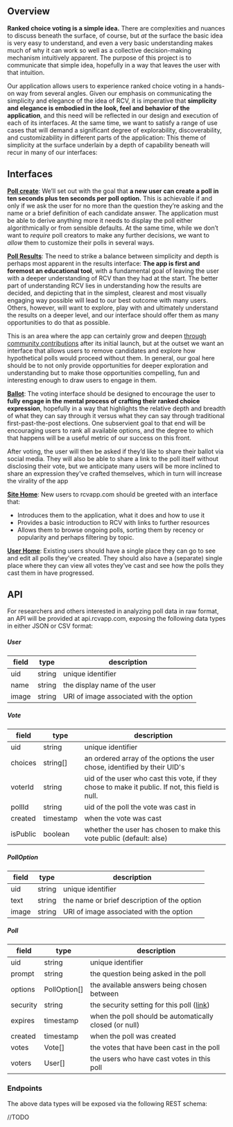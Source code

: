 ## Overview ##

**Ranked choice voting is a simple idea.** There are complexities and nuances to discuss beneath the surface, of course, 
but *at* the surface the basic idea is very easy to understand, and even a very basic understanding makes much of why it 
can work so well as a collective decision-making mechanism intuitively apparent. The purpose of this project is to 
communicate that simple idea, hopefully in a way that leaves the user with that intuition. 

Our application allows users to experience ranked choice voting in a hands-on way from several angles. Given our emphasis
on communicating the simplicity and elegance of the idea of RCV, it is imperative that **simplicity and elegance is embodied 
in the look, feel and behavior of the application**, and this need will be reflected in our design and execution of each 
of its interfaces. At the same time, we want to satisfy a range of use cases that will demand a significant degree of 
explorability, discoverability, and customizability in different parts of the application: This theme of simplicity at 
the surface underlain by a depth of capability beneath will recur in many of our interfaces: 

## Interfaces ## 

**[Poll create](src/app/create/README.md)**: We’ll set out with the goal that **a new user can create a poll in ten seconds 
plus ten seconds per poll option.** This is achievable if and only if we ask the user for no more than the question they’re 
asking and the name or a brief definition of each candidate answer. The application must be able to derive anything more 
it needs to display the poll either algorithmically or from sensible defaults. At the same time, while we don’t want to 
*require* poll creators to make any further decisions, we want to *allow* them to customize their polls in several ways. 

**[Poll Results](src/app/results/README.md)**: The need to strike a balance between simplicity and depth is perhaps most 
apparent in the results interface: **The app is first and foremost an educational tool**, with a fundamental goal of 
leaving the user with a deeper understanding of RCV than they had at the start. The better part of understanding RCV 
lies in understanding how the results are decided, and depicting that in the simplest, clearest and most visually engaging 
way possible will lead to our best outcome with many users. Others, however, will want to explore, play with and ultimately 
understand the results on a deeper level, and our interface should offer them as many opportunities to do that as possible. 

                                                                                                                                                                                                               
This is an area where the app can certainly grow and deepen [through community contributions](/CONTRIBUTING.md) after its 
initial launch, but at the outset we want an interface that allows users to remove candidates and explore how hypothetical 
polls would proceed without them. In general, our goal here should be to not only provide opportunities for deeper 
exploration and understanding but to make those opportunities compelling, fun and interesting enough to draw users to engage in them. 
                                
                                                                                              
**[Ballot](src/app/ballot/README.md)**: The voting interface should be designed to encourage the user to **fully engage in 
the mental process of crafting their ranked choice expression**, hopefully in a way that highlights the relative depth and 
breadth of what they can say through it versus what they can say through traditional first-past-the-post elections. One 
subservient goal to that end will be encouraging users to rank all available options, and the degree to which that happens 
will be a useful metric of our success on this front. 

                                 
After voting, the user will then be asked if they’d like to share their ballot via social media. They will also be able 
to share a link to the poll itself without disclosing their vote, but we anticipate many users will be more inclined to 
share an expression they've crafted themselves, which in turn will increase the virality of the app                                                                                             
                                                            

**[Site Home](src/app/home/README.md)**: New users to rcvapp.com should be greeted with an interface that:
- Introduces them to the application, what it does and how to use it
- Provides a basic introduction to RCV with links to further resources
- Allows them to browse ongoing polls, sorting them by recency or popularity and perhaps filtering by topic. 

**[User Home](src/app/)**: Existing users should have a single place they can go to see and edit all polls they’ve created. 
They should also have a (separate) single place where they can view all votes they’ve cast and see how the polls they 
cast them in have progressed. 
                           
                           
## API ##
For researchers and others interested in analyzing poll data in raw format, an API will be provided at api.rcvapp.com, 
exposing the following data types in either JSON or CSV format:

##### User #####

field | type | description 
----- | ---- | -----------
uid | string | unique identifier
name | string | the display name of the user 
image | string | URI of image associated with the option

##### Vote #####
field | type | description 
----- | ---- | -----------
uid | string | unique identifier
choices | string[] | an ordered array of the options the user chose, identified by their UID's
voterId | string | uid of the user who cast this vote, if they chose to make it public. If not, this field is null.   
pollId | string | uid of the poll the vote was cast in
created | timestamp | when the vote was cast 
isPublic | boolean | whether the user has chosen to make this vote public (default: alse)

##### PollOption #####
field | type | description 
----- | ---- | -----------
uid | string | unique identifier
text | string | the name or brief description of the option
image | string | URI of image associated with the option

##### Poll #####
field | type | description
----- | ---- | -----------
uid | string | unique identifier
prompt | string | the question being asked in the poll
options | PollOption[] | the available answers being chosen between 
security | string | the security setting for this poll ([link](src/app/create/README.md#security))
expires | timestamp | when the poll should be automatically closed (or null) 
created | timestamp | when the poll was created
votes | Vote[] | the votes that have been cast in the poll 
voters | User[] | the users who have cast votes in this poll


### Endpoints ###

The above data types will be exposed via the following REST schema: 
 
//TODO
